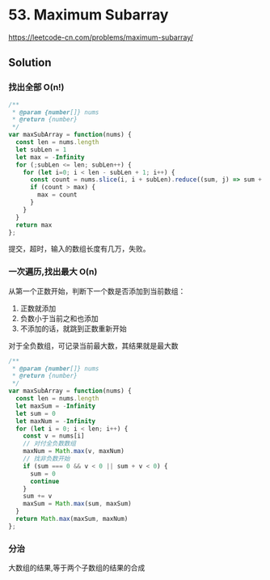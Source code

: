 # 53. Maximum Subarray

https://leetcode-cn.com/problems/maximum-subarray/

## Solution

### 找出全部 O(n!)

```js
/**
 * @param {number[]} nums
 * @return {number}
 */
var maxSubArray = function(nums) {
  const len = nums.length
  let subLen = 1
  let max = -Infinity
  for (;subLen <= len; subLen++) {
    for (let i=0; i < len - subLen + 1; i++) {
      const count = nums.slice(i, i + subLen).reduce((sum, j) => sum + j, 0)
      if (count > max) {
        max = count
      }
    }
  }
  return max
};
```

提交，超时，输入的数组长度有几万，失败。

### 一次遍历,找出最大 O(n)

从第一个正数开始，判断下一个数是否添加到当前数组：
1. 正数就添加
2. 负数小于当前之和也添加
3. 不添加的话，就跳到正数重新开始

对于全负数组，可记录当前最大数，其结果就是最大数

```js
/**
 * @param {number[]} nums
 * @return {number}
 */
var maxSubArray = function(nums) {
  const len = nums.length
  let maxSum = -Infinity
  let sum = 0
  let maxNum = -Infinity
  for (let i = 0; i < len; i++) {
    const v = nums[i]
    // 对付全负数数组
    maxNum = Math.max(v, maxNum)
    // 找非负数开始
    if (sum === 0 && v < 0 || sum + v < 0) {
      sum = 0
      continue
    }
    sum += v
    maxSum = Math.max(sum, maxSum)
  }
  return Math.max(maxSum, maxNum)
};
```

### 分治

大数组的结果,等于两个子数组的结果的合成


